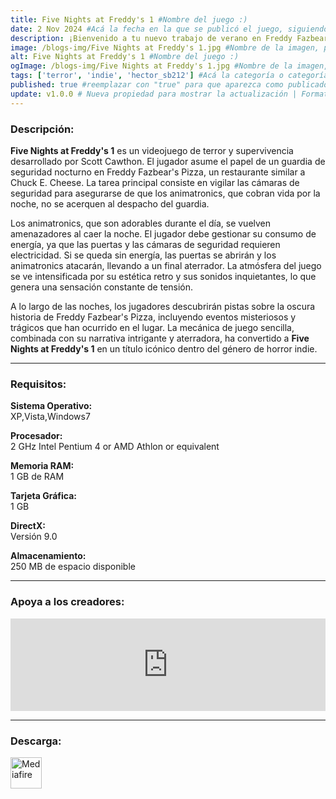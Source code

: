 ```yaml
---
title: Five Nights at Freddy's 1 #Nombre del juego :)
date: 2 Nov 2024 #Acá la fecha en la que se publicó el juego, siguiendo este formato: Dia "30", Mes "Oct", Año "2024" = como debe quedar: 30 Oct 2024
description: ¡Bienvenido a tu nuevo trabajo de verano en Freddy Fazbear's Pizza, donde tanto niños como padres vienen a disfrutar de entretenimiento y comida! La atracción principal es Freddy Fazbear, por supuesto, y sus dos amigos. ¡Son robots animatrónicos, programados para complacer a las multitudes! #Acá una mini descripción del juego
image: /blogs-img/Five Nights at Freddy's 1.jpg #Nombre de la imagen, por lo general es exactamente el mismo nombre que el juego excluyendo lo ":" (Dos puntos)
alt: Five Nights at Freddy's 1 #Nombre del juego :)
ogImage: /blogs-img/Five Nights at Freddy's 1.jpg #Nombre de la imagen, por lo general es exactamente el mismo nombre que el juego excluyendo lo ":" (Dos puntos)
tags: ['terror', 'indie', 'hector_sb212'] #Acá la categoría o categorías del juego, si es más de una se coloca en este formato: ['categoría1', 'categoría2']
published: true #reemplazar con "true" para que aparezca como publicado
update: v1.0.0 # Nueva propiedad para mostrar la actualización | Formato: v1.0.0
---
```


<!--En VSCode seleccionando una palabra, por ejemplo: "Five Nights at Freddy's 1" y apretando Ctrl+F2 se seleccionan todas las palabras iguales-->

### Descripción:
**Five Nights at Freddy's 1** es un videojuego de terror y supervivencia desarrollado por Scott Cawthon. El jugador asume el papel de un guardia de seguridad nocturno en Freddy Fazbear's Pizza, un restaurante similar a Chuck E. Cheese. La tarea principal consiste en vigilar las cámaras de seguridad para asegurarse de que los animatronics, que cobran vida por la noche, no se acerquen al despacho del guardia. 

Los animatronics, que son adorables durante el día, se vuelven amenazadores al caer la noche. El jugador debe gestionar su consumo de energía, ya que las puertas y las cámaras de seguridad requieren electricidad. Si se queda sin energía, las puertas se abrirán y los animatronics atacarán, llevando a un final aterrador. La atmósfera del juego se ve intensificada por su estética retro y sus sonidos inquietantes, lo que genera una sensación constante de tensión.

A lo largo de las noches, los jugadores descubrirán pistas sobre la oscura historia de Freddy Fazbear's Pizza, incluyendo eventos misteriosos y trágicos que han ocurrido en el lugar. La mecánica de juego sencilla, combinada con su narrativa intrigante y aterradora, ha convertido a **Five Nights at Freddy's 1** en un título icónico dentro del género de horror indie.

<!--Prompt para Chat-GPT: Hazme una descripción para el juego "Five Nights at Freddy's 1" y cada que menciones "Five Nights at Freddy's 1" ponlo en negrita -->

---

### Requisitos:
**Sistema Operativo:**  
XP,Vista,Windows7

**Procesador:**  
2 GHz Intel Pentium 4 or AMD Athlon or equivalent

**Memoria RAM:**  
1 GB de RAM

**Tarjeta Gráfica:**  
1 GB

**DirectX:**  
Versión 9.0

**Almacenamiento:**  
250 MB de espacio disponible

<!--Si falta o sobra un requisito se quita o se agrega manteniendo el mismo formato-->

---

### Apoya a los creadores:
<iframe src="https://store.steampowered.com/widget/319510/" frameborder="0" style="background-color: transparent; width: 100% !important; aspect-ratio: 646 / 190;"></iframe>

<!--Reemplazar los numeros (AppID) del juego (en este caso 2668510) por el numero (AppID) correspondiente con el juego a publicar-->
<!--El AppID se encuentra en la URL del Juego en Steam-->

---

### Descarga:

[<img src="https://gist.github.com/cxmeel/0dbc95191f239b631c3874f4ccf114e2/raw/download.svg" alt="Mediafire" height="50" />](https://www.mediafire.com/file/tpvrsoj6204b4cw/Five_Nights_at_Freddy%2527s.zip/file)

<!-- # se debe reemplazar por el link de descarga-->

<!--NOMBRE-DEL-SERVICIO se debe reemplazar por el servicio donde está subido el juego-->